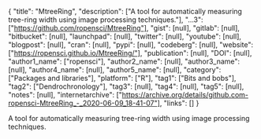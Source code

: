 {
  "title": "MtreeRing",
  "description": ["A tool for automatically measuring tree-ring width using image processing techniques."],
  "...3": ["https://github.com/ropensci/MtreeRing"],
  "gist": [null],
  "gitlab": [null],
  "bitbucket": [null],
  "launchpad": [null],
  "twitter": [null],
  "youtube": [null],
  "blogpost": [null],
  "cran": [null],
  "pypi": [null],
  "codeberg": [null],
  "website": ["https://ropensci.github.io/MtreeRing/"],
  "publication": [null],
  "DOI": [null],
  "author1_name": ["ropensci"],
  "author2_name": [null],
  "author3_name": [null],
  "author4_name": [null],
  "author5_name": [null],
  "category": ["Packages and libraries"],
  "platform": ["R"],
  "tag1": ["Bits and bobs"],
  "tag2": ["Dendrochronology"],
  "tag3": [null],
  "tag4": [null],
  "tag5": [null],
  "notes": [null],
  "internetarchive": ["https://archive.org/details/github.com-ropensci-MtreeRing_-_2020-06-09_18-41-07"],
  "links": []
}

<!-- Generated by csv2md.R – do not edit by hand -->

A tool for automatically measuring tree-ring width using image processing techniques.